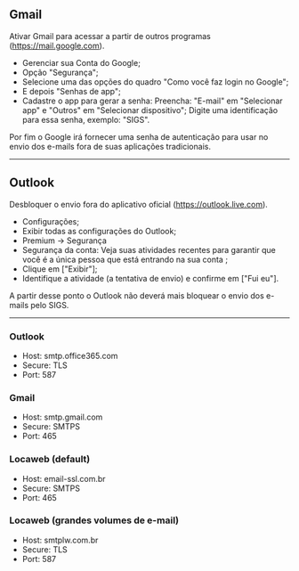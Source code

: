 ## Gmail 
Ativar Gmail para acessar a partir de outros programas (https://mail.google.com). 

 - Gerenciar sua Conta do Google;
 - Opção "Segurança";
 - Selecione uma das opções do quadro "Como você faz login no Google";
 - E depois "Senhas de app";
 - Cadastre o app para gerar a senha:
	Preencha: "E-mail" em "Selecionar app" e "Outros" em "Selecionar dispositivo";
	Digite uma identificação para essa senha, exemplo: "SIGS".

Por fim o Google irá fornecer uma senha de autenticação para usar no envio dos e-mails fora de suas aplicações tradicionais.

<hr>

## Outlook
Desbloquer o envio fora do aplicativo oficial (https://outlook.live.com).

 - Configurações;
 - Exibir todas as configurações do Outlook;
 - Premium -> Segurança 
 - Segurança da conta: Veja suas atividades recentes para garantir que você é a única pessoa que está entrando na sua conta ;
 - Clique em ["Exibir"];
 - Identifique a atividade (a tentativa de envio) e confirme em ["Fui eu"].

A partir desse ponto o Outlook não deverá mais bloquear o envio dos e-mails pelo SIGS.

<hr>

### Outlook
 - Host: smtp.office365.com
 - Secure: TLS
 - Port: 587

### Gmail
 - Host: smtp.gmail.com
 - Secure: SMTPS
 - Port: 465

### Locaweb (default)
 - Host: email-ssl.com.br
 - Secure: SMTPS
 - Port: 465

### Locaweb (grandes volumes de e-mail)
 - Host: smtplw.com.br
 - Secure: TLS
 - Port: 587